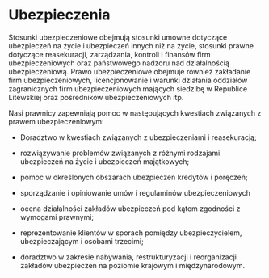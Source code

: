 # Ubezpieczenia

Stosunki ubezpieczeniowe obejmują stosunki umowne dotyczące ubezpieczeń na życie i ubezpieczeń innych niż na życie, stosunki prawne dotyczące reasekuracji, zarządzania, kontroli i finansów firm ubezpieczeniowych oraz państwowego nadzoru nad działalnością ubezpieczeniową. Prawo ubezpieczeniowe obejmuje również zakładanie firm ubezpieczeniowych, licencjonowanie i warunki działania oddziałów zagranicznych firm ubezpieczeniowych mających siedzibę w Republice Litewskiej oraz pośredników ubezpieczeniowych itp.

Nasi prawnicy zapewniają pomoc w następujących kwestiach związanych z prawem ubezpieczeniowym:

- Doradztwo w kwestiach związanych z ubezpieczeniami i reasekuracją;

- rozwiązywanie problemów związanych z różnymi rodzajami ubezpieczeń na życie i ubezpieczeń majątkowych;

- pomoc w określonych obszarach ubezpieczeń kredytów i poręczeń;

- sporządzanie i opiniowanie umów i regulaminów ubezpieczeniowych

- ocena działalności zakładów ubezpieczeń pod kątem zgodności z wymogami prawnymi;

- reprezentowanie klientów w sporach pomiędzy ubezpieczycielem, ubezpieczającym i osobami trzecimi;

- doradztwo w zakresie nabywania, restrukturyzacji i reorganizacji zakładów ubezpieczeń na poziomie krajowym i międzynarodowym.
